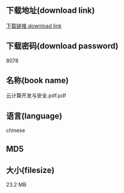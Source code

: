 ## 下载地址(download link)
[下载链接 download link](https://tutu365.netlify.app/?s=%E4%BA%91%E8%AE%A1%E7%AE%97%E5%BC%80%E5%8F%91%E4%B8%8E%E5%AE%89%E5%85%A8.pdf)

## 下载密码(download password)
8078

## 名称(book name)
云计算开发与安全.pdf.pdf

## 语言(language)
chinese

## MD5


## 大小(filesize)
23.2 MB
